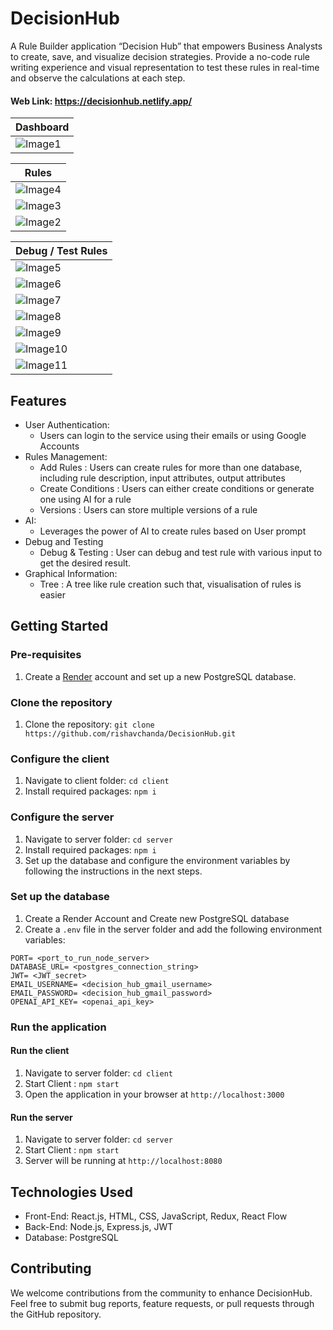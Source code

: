 # DecisionHub

A Rule Builder application “Decision Hub” that empowers Business Analysts to create, save, and visualize decision strategies. Provide a no-code rule writing experience and visual representation to test these rules in real-time and observe the calculations at each step.

#### Web Link: https://decisionhub.netlify.app/

| Dashboard                         |
| --------------------------------- |
| ![Image1](./assets/dashboard.jpg) |

| Rules                          |
| ------------------------------ |
| ![Image4](./assets/rules3.jpg) |
| ![Image3](./assets/rules2.jpg) |
| ![Image2](./assets/rules.jpg)  |

| Debug / Test Rules                 |
| ---------------------------------- |
| ![Image5](./assets/testRule.jpg)   |
| ![Image6](./assets/testRule2.jpg)  |
| ![Image7](./assets/testRule3.jpg)  |
| ![Image8](./assets/testRule4.jpg)  |
| ![Image9](./assets/testRule5.jpg)  |
| ![Image10](./assets/testRule6.jpg) |
| ![Image11](./assets/testRule7.jpg) |

## Features

- User Authentication:
  - Users can login to the service using their emails or using Google Accounts
- Rules Management:
  - Add Rules : Users can create rules for more than one database, including rule description, input attributes, output attributes
  - Create Conditions : Users can either create conditions or generate one using AI for a rule
  - Versions : Users can store multiple versions of a rule
- AI:
  - Leverages the power of AI to create rules based on User prompt
- Debug and Testing
  - Debug & Testing : User can debug and test rule with various input to get the desired result.
- Graphical Information:
  - Tree : A tree like rule creation such that, visualisation of rules is easier

## Getting Started

### Pre-requisites

1. Create a [Render](https://dashboard.render.com/) account and set up a new PostgreSQL database.

### Clone the repository

1. Clone the repository: `git clone https://github.com/rishavchanda/DecisionHub.git`

### Configure the client

1. Navigate to client folder: `cd client`
2. Install required packages: `npm i`

### Configure the server

1. Navigate to server folder: `cd server`
2. Install required packages: `npm i`
3. Set up the database and configure the environment variables by following the instructions in the next steps.

### Set up the database

1. Create a Render Account and Create new PostgreSQL database
2. Create a `.env` file in the server folder and add the following environment variables:

```
PORT= <port_to_run_node_server>
DATABASE_URL= <postgres_connection_string>
JWT= <JWT_secret>
EMAIL_USERNAME= <decision_hub_gmail_username>
EMAIL_PASSWORD= <decision_hub_gmail_password>
OPENAI_API_KEY= <openai_api_key>
```

### Run the application

#### Run the client

1. Navigate to server folder: `cd client`
2. Start Client : `npm start`
3. Open the application in your browser at `http://localhost:3000`

#### Run the server

1. Navigate to server folder: `cd server`
2. Start Client : `npm start`
3. Server will be running at `http://localhost:8080`

## Technologies Used

- Front-End: React.js, HTML, CSS, JavaScript, Redux, React Flow
- Back-End: Node.js, Express.js, JWT
- Database: PostgreSQL

## Contributing

We welcome contributions from the community to enhance DecisionHub. Feel free to submit bug reports, feature requests, or pull requests through the GitHub repository.


